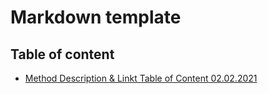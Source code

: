 # Markdown template

## Table of content

- [Method Description & Linkt Table of Content 02.02.2021](./docs/Method_description_link_table_content_202102021_v1-0_SK.md)
